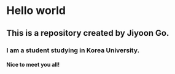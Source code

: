 # Hello world
## This is a repository created by Jiyoon Go.
### I am a student studying in Korea University.
#### Nice to meet you all!
